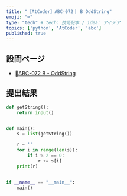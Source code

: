 ```yaml
---
title: "［AtCoder］ABC-072｜ B OddString"
emoji: "⌨️"
type: "tech" # tech: 技術記事 / idea: アイデア
topics: ['python', 'AtCoder', 'abc']
published: true
---
```


## 設問ページ

- 🔗[ABC-072 B - OddString](https://atcoder.jp/contests/abc072/tasks/abc072_b)

## 提出結果

```python
def getString():
    return input()


def main():
    s = list(getString())

    r = ''
    for i in range(len(s)):
        if i % 2 == 0:
            r += s[i]
    print(r)


if __name__ == "__main__":
    main()
```
